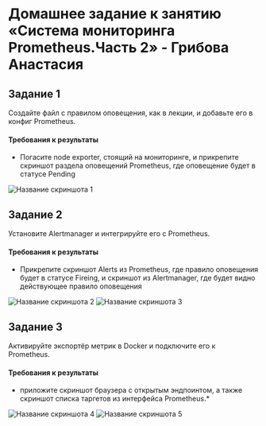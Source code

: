 # Домашнее задание к занятию «Система мониторинга Prometheus.Часть 2» - Грибова Анастасия


## Задание 1
Создайте файл с правилом оповещения, как в лекции, и добавьте его в конфиг Prometheus.

#### Требования к результаты
* Погасите node exporter, стоящий на мониторинге, и прикрепите скриншот раздела оповещений Prometheus, где оповещение будет в статусе Pending

![Название скриншота 1](https://github.com/gribova-anastasia/srlb-17/blob/a2de2fbf545fd3d67b4287c59a2894b72989882b/zadanie1_prom.png)


## Задание 2
Установите Alertmanager и интегрируйте его с Prometheus.

#### Требования к результаты
* Прикрепите скриншот Alerts из Prometheus, где правило оповещения будет в статусе Fireing, и скриншот из Alertmanager, где будет видно действующее правило оповещения


![Название скриншота 2](https://github.com/gribova-anastasia/srlb-17/blob/a2de2fbf545fd3d67b4287c59a2894b72989882b/zadanie2_prom.png)
![Название скриншота 3](https://github.com/gribova-anastasia/srlb-17/blob/a2de2fbf545fd3d67b4287c59a2894b72989882b/zadanie2_prom2.png)

## Задание 3
Активируйте экспортёр метрик в Docker и подключите его к Prometheus.

#### Требования к результаты
* приложите скриншот браузера с открытым эндпоинтом, а также скриншот списка таргетов из интерфейса Prometheus.*

![Название скриншота 4](https://github.com/gribova-anastasia/srlb-17/blob/a2de2fbf545fd3d67b4287c59a2894b72989882b/zadanie3_prom.png)
![Название скриншота 5](https://github.com/gribova-anastasia/srlb-17/blob/a2de2fbf545fd3d67b4287c59a2894b72989882b/zadanie3_prom2.png)
